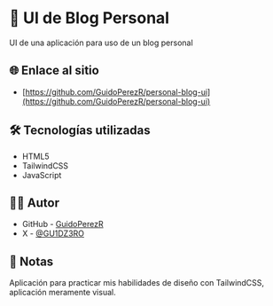 # 📒 UI de Blog Personal

UI de una aplicación para uso de un blog personal

## 🌐 Enlace al sitio

- [https://github.com/GuidoPerezR/personal-blog-ui](https://github.com/GuidoPerezR/personal-blog-ui)

## 🛠️ Tecnologías utilizadas

- HTML5
- TailwindCSS
- JavaScript

## 👨‍💻 Autor

- GitHub - [GuidoPerezR](https://github.com/GuidoPerezR)
- X - [@GU1DZ3RO](https://x.com/GU1DZ3RO)

## 💭 Notas

Aplicación para practicar mis habilidades de diseño con TailwindCSS, aplicación meramente visual.  
